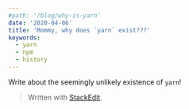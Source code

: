 ```yaml
---
#path: '/blog/why-is-yarn'
date: '2020-04-06'
title: 'Mommy, why does `yarn` exist???'
keywords:
  - yarn
  - npm
  - history
---
```


Write about the seemingly unlikely existence of `yarn`!

> Written with [StackEdit](https://stackedit.io/).
